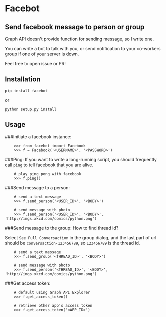 Facebot
=======

Send facebook message to person or group
----------------------------------------
Graph API doesn't provide function for sending message, so I write one.

You can write a bot to talk with you, or send notification to your co-workers group if one of your server is down.

Feel free to open issue or PR!

Installation
------------
`pip install facebot`

or

`python setup.py install`

Usage
-----
###Initiate a facebook instance:
```
	>>> from facebot import Facebook
	>>> f = Facebook('<USERNAME>', '<PASSWORD>')
```

###Ping:
If you want to write a long-running script,
you should frequently call `ping` to tell facebook that you are alive.
```
	# play ping pong with facebook
	>>> f.ping()
```

###Send message to a person:
```
	# send a text message
	>>> f.send_person('<USER_ID>', '<BODY>') 
	
	# send message with photo
	>>> f.send_person('<USER_ID>', '<BODY>', 'http://imgs.xkcd.com/comics/python.png')
```

###Send message to the group:
How to find thread id?

Select `See Full Conversaction` in the group dialog, and the last part of url should be `conversaction-123456789`, so `123456789` is the thread id.
```
	# send a text message
	>>> f.send_group('<THREAD_ID>', '<BODY>') 
	
	# send message with photo
	>>> f.send_person('<THREAD_ID>', '<BODY>', 'http://imgs.xkcd.com/comics/python.png')
```

###Get access token:
```
	# default using Graph API Explorer
	>>> f.get_access_token()
	
	# retrieve other app's access token
	>>> f.get_access_token('<APP_ID>')
```
